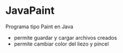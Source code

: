 <h1>JavaPaint</h1>
<p>Programa tipo Paint en Java</p>
<ul>
  <li>permite guardar y cargar archivos creados</li>
  <li>permite cambiar color del liezo y pincel</li>
</ul>
 
 
